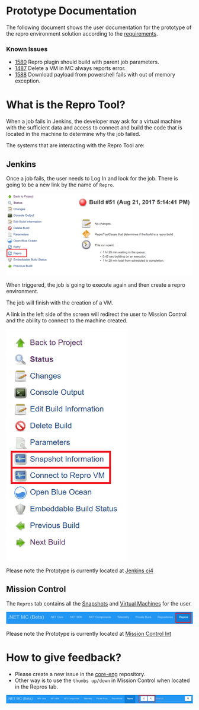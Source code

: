 #  Prototype Documentation
The following document shows the user documentation for the prototype of the repro environment solution according to the [requirements](https://github.com/dotnet/core-eng/blob/master/Documentation/Project-Docs/Repro%20Environment/Implementation%20Details%20Prototype.md#requirements).

### Known Issues
- [1580](https://github.com/dotnet/core-eng/issues/1580) Repro plugin should build with parent job parameters.
- [1487](https://github.com/dotnet/core-eng/issues/1487) Delete a VM in MC always reports error.
- [1588](https://github.com/dotnet/core-eng/issues/1588) Download payload from powershell fails with out of memory exception.

# What is the Repro Tool?
When a job fails in Jenkins, the developer may ask for a virtual machine with the sufficient data and access to connect and build the code that is located in the machine to determine why the job failed.

The systems that are interacting with the Repro Tool are:
## Jenkins
Once a job fails, the user needs to Log In and look for the job. There is going to be a new link by the name of `Repro`.

![](./Images/ReproLink.PNG?raw=true)

When triggered, the job is going to execute again and then create a repro environment.

The job will finish with the creation of a VM. 

A link in the left side of the screen will redirect the user to Mission Control and the ability to connect to the machine created.

![](./Images/ConnectToVmLink.PNG?raw=true)

Please note the Prototype is currently located at [Jenkins ci4](https://dotnet-ci4.westus2.cloudapp.azure.com/)

## Mission Control
The `Repros` tab contains all the [Snapshots](https://github.com/dotnet/core-eng/blob/master/Documentation/Project-Docs/Repro%20Environment/Implementation%20Details%20POC.md#2-save-running-environment) and [Virtual Machines](https://github.com/dotnet/core-eng/blob/master/Documentation/Project-Docs/Repro%20Environment/Implementation%20Details%20POC.md#4-create-vm-with-repro-environment) for the user.

![](./Images/ReproTab.PNG?raw=true)

Please note the Prototype is currently located at [Mission Control Int](https://mc.int-dot.net/#/)

# How to give feedback?
- Please create a new issue in the [core-eng](https://github.com/dotnet/core-eng) repository.
- Other way is to use the `thumbs up/down` in Mission Control when located in the Repros tab. 

![](./Images/FeedbackMC.png?raw=true)
